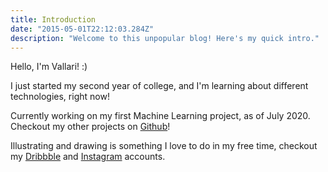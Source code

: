 ```yaml
---
title: Introduction
date: "2015-05-01T22:12:03.284Z"
description: "Welcome to this unpopular blog! Here's my quick intro."
---
```

Hello, I'm Vallari! :)

I just started my second year of college, and I'm learning about different technologies, right now!
 
Currently working on my first Machine Learning project, as of July 2020. Checkout my other projects on [Github](https://github.com/VallariAg)!

Illustrating and drawing is something I love to do in my free time, checkout my [Dribbble](https://dribbble.com/VallariAg) and [Instagram](https://www.instagram.com/vallariag/) accounts.
